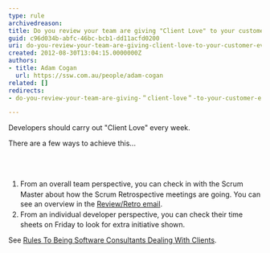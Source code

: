 ```yaml
---
type: rule
archivedreason: 
title: Do you review your team are giving "Client Love" to your customer every Friday?
guid: c96d034b-abfc-46bc-bcb1-dd11acfd0200
uri: do-you-review-your-team-are-giving-client-love-to-your-customer-every-friday
created: 2012-08-30T13:04:15.0000000Z
authors:
- title: Adam Cogan
  url: https://ssw.com.au/people/adam-cogan
related: []
redirects:
- do-you-review-your-team-are-giving-＂client-love＂-to-your-customer-every-friday

---
```



<p>​Developers should carry out &quot;Client Love&quot; every week.&#160;</p><p>There are a few ways to achieve this...</p>
<br><excerpt class='endintro'></excerpt><br>
<ol><li><span style="line-height&#58;1.6;">From an overall team perspective,&#160;y</span><span style="line-height&#58;1.6;">ou can check in with the Scrum Master about how the Scrum Retrospective meetings are going. You can see an overview in the </span><a href="/do-you-create-a-sprint-review-retro-email" style="line-height&#58;1.6;">Review/Retro email</a><span style="line-height&#58;1.6;">.</span><br></li><li><span style="line-height&#58;1.6;"><span style="line-height&#58;20.799999237060547px;">From an individual developer perspective, you can check their time sheets on Friday to look for&#160;extra initiative shown.​</span><br></span></li></ol><p>
                    See <a href="/do-you-build-the-client-relationship-by-completing-＂client-love＂-each-week-(aka-customer-love)">Rules
                        To Being Software Consultants Dealing With Clients</a>.
                </p>


